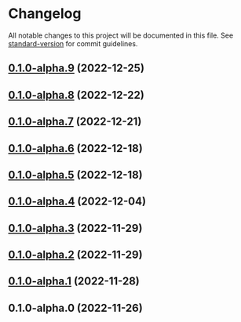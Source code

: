 # Changelog

All notable changes to this project will be documented in this file. See [standard-version](https://github.com/conventional-changelog/standard-version) for commit guidelines.

## [0.1.0-alpha.9](https://github.com/hidekatsu-izuno/elder-sql/compare/v0.1.0-alpha.8...v0.1.0-alpha.9) (2022-12-25)

## [0.1.0-alpha.8](https://github.com/hidekatsu-izuno/elder-sql/compare/v0.1.0-alpha.7...v0.1.0-alpha.8) (2022-12-22)

## [0.1.0-alpha.7](https://github.com/hidekatsu-izuno/elder-sql/compare/v0.1.0-alpha.6...v0.1.0-alpha.7) (2022-12-21)

## [0.1.0-alpha.6](https://github.com/hidekatsu-izuno/elder-sql/compare/v0.1.0-alpha.5...v0.1.0-alpha.6) (2022-12-18)

## [0.1.0-alpha.5](https://github.com/hidekatsu-izuno/elder-sql/compare/v0.1.0-alpha.4...v0.1.0-alpha.5) (2022-12-18)

## [0.1.0-alpha.4](https://github.com/hidekatsu-izuno/elder-sql/compare/v0.1.0-alpha.3...v0.1.0-alpha.4) (2022-12-04)

## [0.1.0-alpha.3](https://github.com/hidekatsu-izuno/elder-sql/compare/v0.1.0-alpha.2...v0.1.0-alpha.3) (2022-11-29)

## [0.1.0-alpha.2](https://github.com/hidekatsu-izuno/elder-sql/compare/v0.1.0-alpha.1...v0.1.0-alpha.2) (2022-11-29)

## [0.1.0-alpha.1](https://github.com/hidekatsu-izuno/elder-sql/compare/v0.1.0-alpha.0...v0.1.0-alpha.1) (2022-11-28)

## 0.1.0-alpha.0 (2022-11-26)
